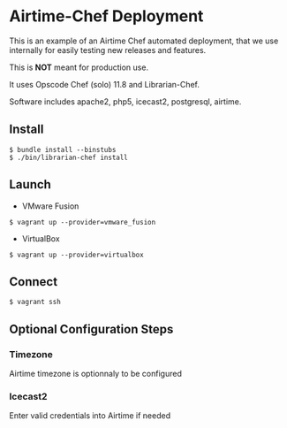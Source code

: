 # Airtime-Chef Deployment

This is an example of an Airtime Chef automated deployment, that we use internally for easily testing new releases and features. 

This is **NOT** meant for production use.

It uses Opscode Chef (solo) 11.8 and Librarian-Chef.

Software includes apache2, php5, icecast2, postgresql, airtime.
 
## Install

````
$ bundle install --binstubs
$ ./bin/librarian-chef install
````


## Launch 

* VMware Fusion

````
$ vagrant up --provider=vmware_fusion
````

* VirtualBox

````
$ vagrant up --provider=virtualbox
````

## Connect

````
$ vagrant ssh
````

## Optional Configuration Steps

### Timezone

Airtime timezone is optionnaly to be configured

### Icecast2 

Enter valid credentials into Airtime if needed

